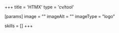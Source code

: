 +++
title = 'HTMX'
type = 'cv/tool'

[params]
  image = ""
  imageAlt = ""
  imageType = "logo"

skills = []
+++
